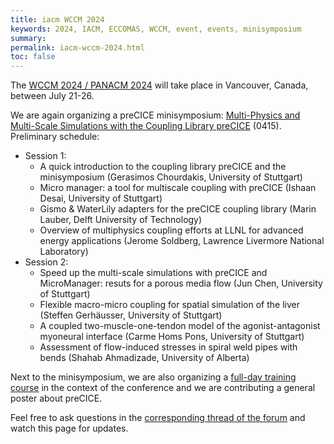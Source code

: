 ```yaml
---
title: iacm WCCM 2024
keywords: 2024, IACM, ECCOMAS, WCCM, event, events, minisymposium
summary:
permalink: iacm-wccm-2024.html
toc: false
---
```


The [WCCM 2024 / PANACM 2024](https://www.wccm2024.org/) will take place in Vancouver, Canada, between July 21-26.

We are again organizing a preCICE minisymposium: [Multi-Physics and Multi-Scale Simulations with the Coupling Library preCICE](https://storage.googleapis.com/usacm_static_shared/wccm2024/MS_0415.pdf) (0415). Preliminary schedule:

- Session 1:
  - A quick introduction to the coupling library preCICE and the minisymposium (Gerasimos Chourdakis, University of Stuttgart)
  - Micro manager: a tool for multiscale coupling with preCICE (Ishaan Desai, University of Stuttgart)
  - Gismo & WaterLily adapters for the preCICE coupling library (Marin Lauber, Delft University of Technology)
  - Overview of multiphysics coupling efforts at LLNL for advanced energy applications (Jerome Soldberg, Lawrence Livermore National Laboratory)
- Session 2:
  - Speed up the multi-scale simulations with preCICE and MicroManager: resuts for a porous media flow (Jun Chen, University of Stuttgart)
  - Flexible macro-micro coupling for spatial simulation of the liver (Steffen Gerhäusser, University of Stuttgart)
  - A coupled two-muscle-one-tendon model of the agonist-antagonist myoneural interface (Carme Homs Pons, University of Stuttgart)
  - Assessment of flow-induced stresses in spiral weld pipes with bends (Shahab Ahmadizade, University of Alberta)

Next to the minisymposium, we are also organizing a [full-day training course](https://www.wccm2024.org/W24-08) in the context of the conference and we are contributing a general poster about preCICE.

Feel free to ask questions in the [corresponding thread of the forum](https://precice.discourse.group/t/trainining-course-and-precice-session-at-wccm-2024-canada/1982) and watch this page for updates.
